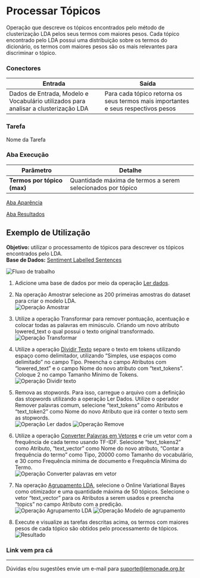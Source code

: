 # Processar Tópicos

Operação que descreve os tópicos encontrados pelo método de clusterização LDA pelos seus termos com maiores pesos. Cada tópico encontrado pelo LDA possui uma distribuição sobre os termos do dicionário, os termos com maiores pesos são os mais relevantes para discriminar o tópico. 


### Conectores
| Entrada | Saída |
| --- | --- |
| Dados de Entrada, Modelo e Vocabulário utilizados para analisar a clusterização LDA | Para cada tópico retorna os seus termos mais importantes e seus respectivos pesos |

### Tarefa
Nome da Tarefa

### Aba Execução
| Parâmetro | Detalhe |
| --- | --- |
| **Termos por tópico (max)** | Quantidade máxima de termos a serem selecionados por tópico |

[Aba Aparência][1]

[Aba Resultados][2]

## Exemplo de Utilização
**Objetivo:** utilizar o processamento de tópicos para descrever os tópicos encontrados pelo LDA.\
**Base de Dados:** [Sentiment Labelled Sentences][3]

![Fluxo de trabalho](/img/spark/pre-processamento-de-dados/operacoes-textuais-processar-topicos/image1.png)

1. Adicione uma base de dados por meio da operação [Ler dados][4]. 

2. Na operação Amostrar selecione as 200 primeiras amostras do dataset para criar o modelo LDA.\
![Operação Amostrar](/img/spark/pre-processamento-de-dados/operacoes-textuais-processar-topicos/image10.png)

3. Utilize a operação Transformar para remover pontuação, acentuação e colocar todas as palavras em minúsculo. Criando um novo atributo lowered_text o qual possui o texto original transformado.\
![Operação Transformar](/img/spark/pre-processamento-de-dados/operacoes-textuais-processar-topicos/image2.png)

4. Utilize a operação [Dividir Texto][5] separe o texto em tokens utilizando espaço como delimitador, utilizando “Simples, use espaços como delimitado” no campo Tipo. Preencha o campo Atributos com “lowered_text” e o campo Nome do novo atributo com “text_tokens”. Coloque 2 no campo Tamanho Mínimo de Tokens.\
![Operação Dividir texto](/img/spark/pre-processamento-de-dados/operacoes-textuais-processar-topicos/image2.png)

5. Remova as stopwords. Para isso, carregue o arquivo com a definição das stopwords utilizando a operação Ler Dados. Utilize o operador Remover palavras comum, selecione “text_tokens” como Atributos e “text_token2” como Nome do novo Atributo que irá conter o texto sem as stopwords.\
![Operação Ler dados](/img/spark/pre-processamento-de-dados/operacoes-textuais-processar-topicos/image5.png)
![Operação Remove](/img/spark/pre-processamento-de-dados/operacoes-textuais-processar-topicos/image3.png)

6. Utilize a operação [Converter Palavras em Vetores][6] e crie um vetor com a frequência de cada termo usando TF-IDF. Selecione “text_tokens2” como Atributo, “text_vector” como Nome do novo atributo, “Contar a frequência do termo” como Tipo, 20000 como Tamanho do vocabulário, e 30 como Frequência mínima de documento e Frequência Mínima do Termo.\
![Operação Converter palavras em vetor](/img/spark/pre-processamento-de-dados/operacoes-textuais-processar-topicos/image4.png)

7. Na operação [Agrupamento LDA][7], selecione o Online Variational Bayes como otimizador e uma quantidade máxima de 50 tópicos. Selecione o vetor “text_vector” para os Atributos a serem usados e preencha “topics” no campo Atributo com a predição.\
![Operação Agrupamento LDA](/img/spark/pre-processamento-de-dados/operacoes-textuais-processar-topicos/image7.png)
![Operação Modelo de agrupamento](/img/spark/pre-processamento-de-dados/operacoes-textuais-processar-topicos/image9.png)

8. Execute e visualize as tarefas descritas acima, os termos com maiores pesos de cada tópico são obtidos pelo processamento de tópicos.
![Resultado](/img/spark/pre-processamento-de-dados/operacoes-textuais-processar-topicos/image8.png)

### Link vem pra cá

---
Dúvidas e/ou sugestões envie um e-mail para suporte@lemonade.org.br

[1]: /spark/
[2]: /spark/
[3]: /spark/
[4]: /spark/
[5]: /spark/
[6]: /spark/
[7]: /spark/
